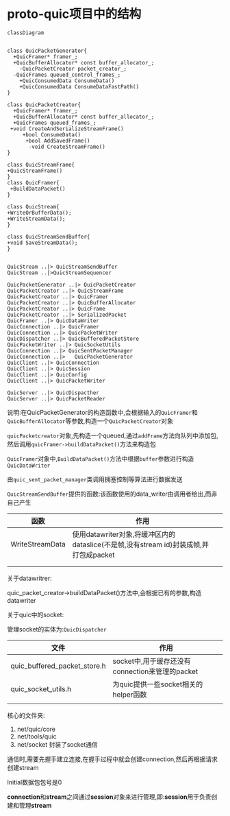 # proto-quic项目中的结构

``` mermaid
classDiagram


class QuicPacketGenerator{
  +QuicFramer* framer_;
  +QuicBufferAllocator* const buffer_allocator_;
	-QuicPacketCreator packet_creator_;
  -QuicFrames queued_control_frames_;
    +QuicConsumedData ConsumeData()
    +QuicConsumedData ConsumeDataFastPath()
}

class QuicPacketCreator{
  +QuicFramer* framer_;
  +QuicBufferAllocator* const buffer_allocator_;
  +QuicFrames queued_frames_;
 +void CreateAndSerializeStreamFrame()
	 +bool ConsumeData()
	  +bool AddSavedFrame()
	   -void CreateStreamFrame()
}

class QuicStreamFrame{
+QuicStreamFrame()
}
class QuicFramer{
 +BuildDataPacket()
}

class QuicStream{
+WriteOrBufferData();
+WriteStreamData();
}

class QuicStreamSendBuffer{
+void SaveStreamData();
}


QuicStream ..|> QuicStreamSendBuffer
QuicStream ..|>QuicStreamSequencer

QuicPacketGenerator ..|> QuicPacketCreator
QuicPacketCreator ..|> QuicStreamFrame
QuicPacketCreator ..|> QuicFramer
QuicPacketCreator ..|> QuicBufferAllocator
QuicPacketCreator ..|> QuicFrame
QuicPacketCreator ..|> SerializedPacket
QuicFramer ..|> QuicDataWriter
QuicConnection ..|> QuicFramer
QuicConnection ..|> QuicPacketWriter
QuicDispatcher ..|> QuicBufferedPacketStore
QuicPacketWriter ..|> QuicSocketUtils
QuicConnection ..|> QuicSentPacketManager
QuicConnection ..|>   QuicPacketGenerator
QuicClient ..|> QuicConnection
QuicClient ..|> QuicSession
QuicClient ..|> QuicConfig
QuicClient ..|> QuicPacketWriter

QuicServer ..|> QuicDispacther
QuicServer ..|> QuicPacketReader
```

说明:在QuicPacketGenerator的构造函数中,会根据输入的`QuicFramer`和`QuicBufferAllocator`等参数,构造一个`QuicPacketCreator`对象

`quicPacketcreator`对象,先构造一个queued<Frame>,通过`addFrame`方法向队列中添加包,然后调用`quicFramer->buildDataPacket()`方法来构造包

`QuicFramer`对象中,`BuildDataPacket()`方法中根据``buffer``参数进行构造`QuicDataWriter`



由`quic_sent_packet_manager`类调用拥塞控制等算法进行数据发送



`QuicStreamSendBuffer`提供的函数:该函数使用的data_writer由调用者给出,而非自己产生

| 函数            | 作用                                                         |      |
| --------------- | ------------------------------------------------------------ | ---- |
| WriteStreamData | 使用datawriter对象,将缓冲区内的dataslice(不是帧,没有stream id)封装成帧,并打包成packet |      |
|                 |                                                              |      |
|                 |                                                              |      |



关于datawritrer:

quic_packet_creator->buildDataPacket()方法中,会根据已有的参数,构造datawriter



关于quic中的socket:

管理socket的实体为:`QuicDispatcher`

| 文件                         | 作用                                            |
| ---------------------------- | ----------------------------------------------- |
| quic_buffered_packet_store.h | socket中,用于缓存还没有connection来管理的packet |
| quic_socket_utils.h          | 为quic提供一些socket相关的helper函数            |
|                              |                                                 |

核心的文件夹:

1. net/quic/core
2. net/tools/quic
3. net/socket 封装了socket通信

通信时,需要先握手建立连接,在握手过程中就会创建connection,然后再根据请求创建stream



Initial数据包包号是0



**connection**和**stream**之间通过**session**对象来进行管理,即:**session**用于负责创建和管理**stream**

